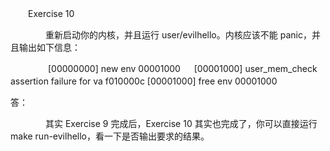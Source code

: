　　Exercise 10

　　　　重新启动你的内核，并且运行 user/evilhello。内核应该不能 panic，并且输出如下信息：

　　　　  [00000000] new env 00001000
   　   [00001000] user_mem_check assertion failure for va f010000c
        [00001000] free env 00001000　　  

  答：

　　　　其实 Exercise 9 完成后，Exercise 10 其实也完成了，你可以直接运行 make run-evilhello，看一下是否输出要求的结果。